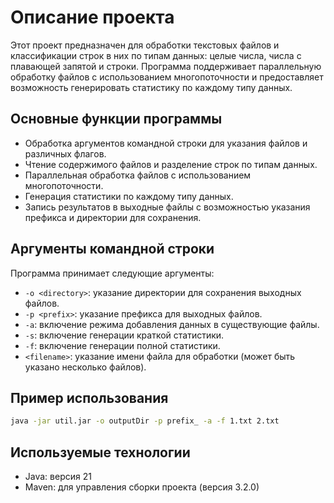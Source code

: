 # Описание проекта

Этот проект предназначен для обработки текстовых файлов и классификации строк в них по типам данных: целые числа, числа с плавающей запятой и строки. Программа поддерживает параллельную обработку файлов с использованием многопоточности и предоставляет возможность генерировать статистику по каждому типу данных.

## Основные функции программы

- Обработка аргументов командной строки для указания файлов и различных флагов.
- Чтение содержимого файлов и разделение строк по типам данных.
- Параллельная обработка файлов с использованием многопоточности.
- Генерация статистики по каждому типу данных.
- Запись результатов в выходные файлы с возможностью указания префикса и директории для сохранения.

## Аргументы командной строки

Программа принимает следующие аргументы:

- `-o <directory>`: указание директории для сохранения выходных файлов.
- `-p <prefix>`: указание префикса для выходных файлов.
- `-a`: включение режима добавления данных в существующие файлы.
- `-s`: включение генерации краткой статистики.
- `-f`: включение генерации полной статистики.
- `<filename>`: указание имени файла для обработки (может быть указано несколько файлов).

## Пример использования

```bash
java -jar util.jar -o outputDir -p prefix_ -a -f 1.txt 2.txt
```

## Используемые технологии
- Java: версия 21
- Maven: для управления сборки проекта (версия 3.2.0)

